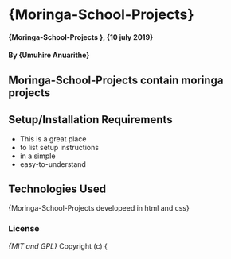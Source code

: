 # {Moringa-School-Projects}
#### {Moringa-School-Projects }, {10 july 2019}
#### By **{Umuhire Anuarithe}**
## Moringa-School-Projects contain moringa projects
## Setup/Installation Requirements
* This is a great place
* to list setup instructions
* in a simple
* easy-to-understand
## Technologies Used
{Moringa-School-Projects developeed in html and css}
### License
*{MIT and GPL}*
Copyright (c) {
